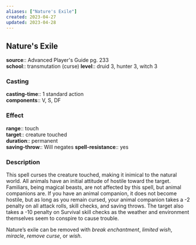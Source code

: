 ```yaml
---
aliases: ["Nature's Exile"]
created: 2023-04-27
updated: 2023-04-28
---
```


## Nature's Exile

**source**:: Advanced Player's Guide pg. 233  
**school**:: transmutation (curse)
**level**:: druid 3, hunter 3, witch 3

### Casting

**casting-time**:: 1 standard action  
**components**:: V, S, DF

### Effect

**range**:: touch  
**target**:: creature touched  
**duration**:: permanent  
**saving-throw**:: Will negates
**spell-resistance**:: yes

### Description

This spell curses the creature touched, making it inimical to the natural world. All animals have an initial attitude of hostile toward the target. Familiars, being magical beasts, are not affected by this spell, but animal companions are. If you have an animal companion, it does not become hostile, but as long as you remain cursed, your animal companion takes a -2 penalty on all attack rolls, skill checks, and saving throws. The target also takes a -10 penalty on Survival skill checks as the weather and environment themselves seem to conspire to cause trouble.  
  
Nature’s exile can be removed with *break enchantment*, *limited wish*, *miracle*, *remove curse*, or *wish*.

